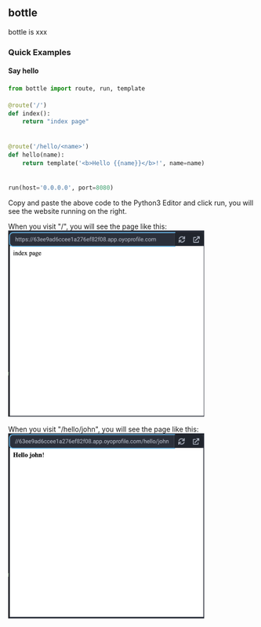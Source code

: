 ## bottle

bottle is xxx

### Quick Examples

#### Say hello

```python
from bottle import route, run, template

@route('/')
def index():
    return "index page"


@route('/hello/<name>')
def hello(name):
    return template('<b>Hello {{name}}</b>!', name=name)


run(host='0.0.0.0', port=8080)
```

Copy and paste the above code to the Python3 Editor and click run, you will see the website running on the right.

When you visit "/", you will see the page like this:
<img src="../../assets/img/bottle-hello-index.png" width="400px">

When you visit "/hello/john", you will see the page like this:
<img src="../../assets/img/bottle-hello-john.png" width="400px">
